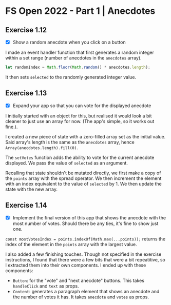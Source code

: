 # FS Open 2022 - Part 1 | Anecdotes

## Exercise 1.12

- [x] Show a random anecdote when you click on a button

I made an event handler function that first generates a random integer within a set range (number of anecdotes in the `anecdotes` array).

```js
let randomIndex = Math.floor(Math.random() * anecdotes.length);
```

It then sets `selected` to the randomly generated integer value.

## Exercise 1.13

- [x] Expand your app so that you can vote for the displayed anecdote

I initially started with an object for this, but realised it would look a bit cleaner to just use an array for now. (The app's simple, so it works out fine.).

I created a new piece of state with a zero-filled array set as the initial value. Said array's length is the same as the `anecdotes` array, hence `Array(anecdotes.length).fill(0)`.

The `setVotes` function adds the ability to vote for the current anecdote displayed. We pass the value of `selected` as an argument.

Recalling that state shouldn't be mutated directly, we first make a copy of the `points` array with the spread operator. We then increment the element with an index equivalent to the value of `selected` by 1. We then update the state with the new array.

## Exercise 1.14

- [x] Implement the final version of this app that shows the anecdote with the most number of votes. Should there be any ties, it's fine to show just one.

`const mostVotesIndex = points.indexOf(Math.max(...points));` returns the index of the element in the `points` array with the largest value.

I also added a few finishing touches. Though not specified in the exercise instructions, I found that there were a few bits that were a bit repeatitive, so I extracted them into their own components. I ended up with these components:

- `Button`: for the "vote" and "next anecdote" buttons. This takes `handleClick` and `text` as props.
- `Content`: generates a paragraph element that shows an anecdote and the number of votes it has. It takes `anecdote` and `votes` as props.
